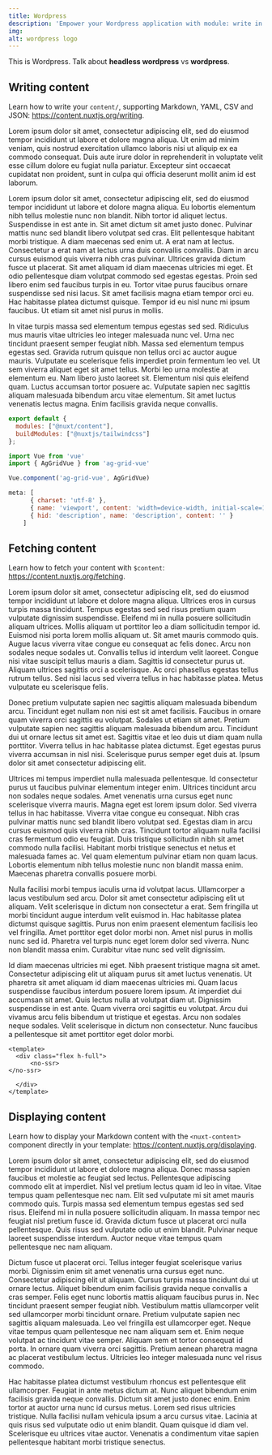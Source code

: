 ```yaml
---
title: Wordpress
description: 'Empower your Wordpress application with module: write in a content/ directory and fetch your Markdown, JSON, YAML and CSV files through a MongoDB like API, acting as a Git-based Headless CMS.'
img: 
alt: wordpress logo
---
```


This is Wordpress. Talk about **headless wordpress** vs **wordpress**.

## Writing content

Learn how to write your `content/`, supporting Markdown, YAML, CSV and JSON: https://content.nuxtjs.org/writing.

Lorem ipsum dolor sit amet, consectetur adipiscing elit, sed do eiusmod tempor incididunt ut labore et dolore magna aliqua. Ut enim ad minim veniam, quis nostrud exercitation ullamco laboris nisi ut aliquip ex ea commodo consequat. Duis aute irure dolor in reprehenderit in voluptate velit esse cillum dolore eu fugiat nulla pariatur. Excepteur sint occaecat cupidatat non proident, sunt in culpa qui officia deserunt mollit anim id est laborum.

Lorem ipsum dolor sit amet, consectetur adipiscing elit, sed do eiusmod tempor incididunt ut labore et dolore magna aliqua. Eu lobortis elementum nibh tellus molestie nunc non blandit. Nibh tortor id aliquet lectus. Suspendisse in est ante in. Sit amet dictum sit amet justo donec. Pulvinar mattis nunc sed blandit libero volutpat sed cras. Elit pellentesque habitant morbi tristique. A diam maecenas sed enim ut. A erat nam at lectus. Consectetur a erat nam at lectus urna duis convallis convallis. Diam in arcu cursus euismod quis viverra nibh cras pulvinar. Ultrices gravida dictum fusce ut placerat. Sit amet aliquam id diam maecenas ultricies mi eget. Et odio pellentesque diam volutpat commodo sed egestas egestas. Proin sed libero enim sed faucibus turpis in eu. Tortor vitae purus faucibus ornare suspendisse sed nisi lacus. Sit amet facilisis magna etiam tempor orci eu. Hac habitasse platea dictumst quisque. Tempor id eu nisl nunc mi ipsum faucibus. Ut etiam sit amet nisl purus in mollis.

In vitae turpis massa sed elementum tempus egestas sed sed. Ridiculus mus mauris vitae ultricies leo integer malesuada nunc vel. Urna nec tincidunt praesent semper feugiat nibh. Massa sed elementum tempus egestas sed. Gravida rutrum quisque non tellus orci ac auctor augue mauris. Vulputate eu scelerisque felis imperdiet proin fermentum leo vel. Ut sem viverra aliquet eget sit amet tellus. Morbi leo urna molestie at elementum eu. Nam libero justo laoreet sit. Elementum nisi quis eleifend quam. Luctus accumsan tortor posuere ac. Vulputate sapien nec sagittis aliquam malesuada bibendum arcu vitae elementum. Sit amet luctus venenatis lectus magna. Enim facilisis gravida neque convallis.


```javascript
export default {
  modules: ["@nuxt/content"],
  buildModules: ["@nuxtjs/tailwindcss"]
};

import Vue from 'vue'
import { AgGridVue } from 'ag-grid-vue'

Vue.component('ag-grid-vue', AgGridVue)

meta: [
      { charset: 'utf-8' },
      { name: 'viewport', content: 'width=device-width, initial-scale=1' },
      { hid: 'description', name: 'description', content: '' }
    ]
```

## Fetching content

Learn how to fetch your content with `$content`: https://content.nuxtjs.org/fetching.

Lorem ipsum dolor sit amet, consectetur adipiscing elit, sed do eiusmod tempor incididunt ut labore et dolore magna aliqua. Ultrices eros in cursus turpis massa tincidunt. Tempus egestas sed sed risus pretium quam vulputate dignissim suspendisse. Eleifend mi in nulla posuere sollicitudin aliquam ultrices. Mollis aliquam ut porttitor leo a diam sollicitudin tempor id. Euismod nisi porta lorem mollis aliquam ut. Sit amet mauris commodo quis. Augue lacus viverra vitae congue eu consequat ac felis donec. Arcu non sodales neque sodales ut. Convallis tellus id interdum velit laoreet. Congue nisi vitae suscipit tellus mauris a diam. Sagittis id consectetur purus ut. Aliquam ultrices sagittis orci a scelerisque. Ac orci phasellus egestas tellus rutrum tellus. Sed nisi lacus sed viverra tellus in hac habitasse platea. Metus vulputate eu scelerisque felis.

Donec pretium vulputate sapien nec sagittis aliquam malesuada bibendum arcu. Tincidunt eget nullam non nisi est sit amet facilisis. Faucibus in ornare quam viverra orci sagittis eu volutpat. Sodales ut etiam sit amet. Pretium vulputate sapien nec sagittis aliquam malesuada bibendum arcu. Tincidunt dui ut ornare lectus sit amet est. Sagittis vitae et leo duis ut diam quam nulla porttitor. Viverra tellus in hac habitasse platea dictumst. Eget egestas purus viverra accumsan in nisl nisi. Scelerisque purus semper eget duis at. Ipsum dolor sit amet consectetur adipiscing elit.

Ultrices mi tempus imperdiet nulla malesuada pellentesque. Id consectetur purus ut faucibus pulvinar elementum integer enim. Ultrices tincidunt arcu non sodales neque sodales. Amet venenatis urna cursus eget nunc scelerisque viverra mauris. Magna eget est lorem ipsum dolor. Sed viverra tellus in hac habitasse. Viverra vitae congue eu consequat. Nibh cras pulvinar mattis nunc sed blandit libero volutpat sed. Egestas diam in arcu cursus euismod quis viverra nibh cras. Tincidunt tortor aliquam nulla facilisi cras fermentum odio eu feugiat. Duis tristique sollicitudin nibh sit amet commodo nulla facilisi. Habitant morbi tristique senectus et netus et malesuada fames ac. Vel quam elementum pulvinar etiam non quam lacus. Lobortis elementum nibh tellus molestie nunc non blandit massa enim. Maecenas pharetra convallis posuere morbi.

Nulla facilisi morbi tempus iaculis urna id volutpat lacus. Ullamcorper a lacus vestibulum sed arcu. Dolor sit amet consectetur adipiscing elit ut aliquam. Velit scelerisque in dictum non consectetur a erat. Sem fringilla ut morbi tincidunt augue interdum velit euismod in. Hac habitasse platea dictumst quisque sagittis. Purus non enim praesent elementum facilisis leo vel fringilla. Amet porttitor eget dolor morbi non. Amet nisl purus in mollis nunc sed id. Pharetra vel turpis nunc eget lorem dolor sed viverra. Nunc non blandit massa enim. Curabitur vitae nunc sed velit dignissim.

Id diam maecenas ultricies mi eget. Nibh praesent tristique magna sit amet. Consectetur adipiscing elit ut aliquam purus sit amet luctus venenatis. Ut pharetra sit amet aliquam id diam maecenas ultricies mi. Quam lacus suspendisse faucibus interdum posuere lorem ipsum. At imperdiet dui accumsan sit amet. Quis lectus nulla at volutpat diam ut. Dignissim suspendisse in est ante. Quam viverra orci sagittis eu volutpat. Arcu dui vivamus arcu felis bibendum ut tristique et egestas. Arcu non sodales neque sodales. Velit scelerisque in dictum non consectetur. Nunc faucibus a pellentesque sit amet porttitor eget dolor morbi.

```
<template>
  <div class="flex h-full">
      <no-ssr>
</no-ssr>

  </div>
</template>
```

## Displaying content

Learn how to display your Markdown content with the `<nuxt-content>` component directly in your template: https://content.nuxtjs.org/displaying.

Lorem ipsum dolor sit amet, consectetur adipiscing elit, sed do eiusmod tempor incididunt ut labore et dolore magna aliqua. Donec massa sapien faucibus et molestie ac feugiat sed lectus. Pellentesque adipiscing commodo elit at imperdiet. Nisl vel pretium lectus quam id leo in vitae. Vitae tempus quam pellentesque nec nam. Elit sed vulputate mi sit amet mauris commodo quis. Turpis massa sed elementum tempus egestas sed sed risus. Eleifend mi in nulla posuere sollicitudin aliquam. In massa tempor nec feugiat nisl pretium fusce id. Gravida dictum fusce ut placerat orci nulla pellentesque. Quis risus sed vulputate odio ut enim blandit. Pulvinar neque laoreet suspendisse interdum. Auctor neque vitae tempus quam pellentesque nec nam aliquam.

Dictum fusce ut placerat orci. Tellus integer feugiat scelerisque varius morbi. Dignissim enim sit amet venenatis urna cursus eget nunc. Consectetur adipiscing elit ut aliquam. Cursus turpis massa tincidunt dui ut ornare lectus. Aliquet bibendum enim facilisis gravida neque convallis a cras semper. Felis eget nunc lobortis mattis aliquam faucibus purus in. Nec tincidunt praesent semper feugiat nibh. Vestibulum mattis ullamcorper velit sed ullamcorper morbi tincidunt ornare. Pretium vulputate sapien nec sagittis aliquam malesuada. Leo vel fringilla est ullamcorper eget. Neque vitae tempus quam pellentesque nec nam aliquam sem et. Enim neque volutpat ac tincidunt vitae semper. Aliquam sem et tortor consequat id porta. In ornare quam viverra orci sagittis. Pretium aenean pharetra magna ac placerat vestibulum lectus. Ultricies leo integer malesuada nunc vel risus commodo.

Hac habitasse platea dictumst vestibulum rhoncus est pellentesque elit ullamcorper. Feugiat in ante metus dictum at. Nunc aliquet bibendum enim facilisis gravida neque convallis. Dictum sit amet justo donec enim. Enim tortor at auctor urna nunc id cursus metus. Lorem sed risus ultricies tristique. Nulla facilisi nullam vehicula ipsum a arcu cursus vitae. Lacinia at quis risus sed vulputate odio ut enim blandit. Quam quisque id diam vel. Scelerisque eu ultrices vitae auctor. Venenatis a condimentum vitae sapien pellentesque habitant morbi tristique senectus.